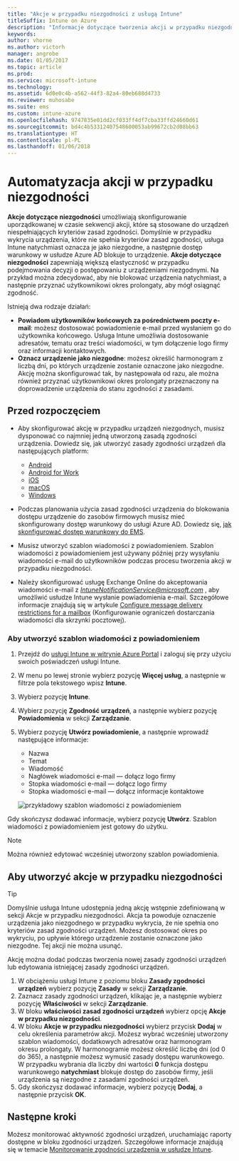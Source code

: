 ```yaml
---
title: "Akcje w przypadku niezgodności z usługą Intune"
titleSuffix: Intune on Azure
description: "Informacje dotyczące tworzenia akcji w przypadku niezgodności z usługą Intune"
keywords: 
author: vhorne
ms.author: victorh
manager: angrobe
ms.date: 01/05/2017
ms.topic: article
ms.prod: 
ms.service: microsoft-intune
ms.technology: 
ms.assetid: 6d0e0c4b-a562-44f3-82a4-80eb688d4733
ms.reviewer: muhosabe
ms.suite: ems
ms.custom: intune-azure
ms.openlocfilehash: 9747835e01dd2cf033ff4df7cba33ffd24660d61
ms.sourcegitcommit: bd4c4b53312407548600053ab99672cb2d08bb63
ms.translationtype: HT
ms.contentlocale: pl-PL
ms.lasthandoff: 01/06/2018
---
```

# <a name="automate-actions-for-noncompliance"></a>Automatyzacja akcji w przypadku niezgodności

**Akcje dotyczące niezgodności** umożliwiają skonfigurowanie uporządkowanej w czasie sekwencji akcji, które są stosowane do urządzeń niespełniających kryteriów zasad zgodności. Domyślnie w przypadku wykrycia urządzenia, które nie spełnia kryteriów zasad zgodności, usługa Intune natychmiast oznacza je jako niezgodne, a następnie dostęp warunkowy w usłudze Azure AD blokuje to urządzenie. **Akcje dotyczące niezgodności** zapewniają większą elastyczność w przypadku podejmowania decyzji o postępowaniu z urządzeniami niezgodnymi. Na przykład można zdecydować, aby nie blokować urządzenia natychmiast, a następnie przyznać użytkownikowi okres prolongaty, aby mógł osiągnąć zgodność.

Istnieją dwa rodzaje działań:

-   **Powiadom użytkowników końcowych za pośrednictwem poczty e-mail**: możesz dostosować powiadomienie e-mail przed wysłaniem go do użytkownika końcowego. Usługa Intune umożliwia dostosowanie adresatów, tematu oraz treści wiadomości, w tym dołączenie logo firmy oraz informacji kontaktowych.
-   **Oznacz urządzenie jako niezgodne**: możesz określić harmonogram z liczbą dni, po których urządzenie zostanie oznaczone jako niezgodne. Akcję można skonfigurować tak, by następowała od razu, ale można również przyznać użytkownikowi okres prolongaty przeznaczony na doprowadzenie urządzenia do stanu zgodności z zasadami.

## <a name="before-you-begin"></a>Przed rozpoczęciem

- Aby skonfigurować akcję w przypadku urządzeń niezgodnych, musisz dysponować co najmniej jedną utworzoną zasadą zgodności urządzenia. Dowiedz się, jak utworzyć zasady zgodności urządzeń dla następujących platform:

    -   [Android](compliance-policy-create-android.md)
    -   [Android for Work](compliance-policy-create-android-for-work.md)
    -   [iOS](compliance-policy-create-ios.md)
    -   [macOS](compliance-policy-create-mac-os.md)
    -   [Windows](compliance-policy-create-windows.md)

- Podczas planowania użycia zasad zgodności urządzenia do blokowania dostępu urządzenie do zasobów firmowych musisz mieć skonfigurowany dostęp warunkowy do usługi Azure AD. Dowiedz się, [jak skonfigurować dostęp warunkowy do EMS](https://docs.microsoft.com/azure/active-directory/active-directory-conditional-access).

- Musisz utworzyć szablon wiadomości z powiadomieniem. Szablon wiadomości z powiadomieniem jest używany później przy wysyłaniu wiadomości e-mail do użytkowników podczas procesu tworzenia akcji w przypadku niezgodności.

- Należy skonfigurować usługę Exchange Online do akceptowania wiadomości e-mail z  *IntuneNotificationService@microsoft.com* , aby umożliwić usłudze Intune wysłanie powiadomienia e-mail. Szczegółowe informacje znajdują się w artykule [Configure message delivery restrictions for a mailbox](https://technet.microsoft.com/library/bb397214(v=exchg.160).aspx) (Konfigurowanie ograniczeń dostarczania wiadomości dla skrzynki pocztowej).

### <a name="to-create-a-notification-message-template"></a>Aby utworzyć szablon wiadomości z powiadomieniem

1. Przejdź do [usługi Intune w witrynie Azure Portal](https://portal.azure.com) i zaloguj się przy użyciu swoich poświadczeń usługi Intune.
2. W menu po lewej stronie wybierz pozycję **Więcej usług**, a następnie w filtrze pola tekstowego wpisz **Intune**.
3. Wybierz pozycję **Intune**.
4. Wybierz pozycję **Zgodność urządzeń**, a następnie wybierz pozycję **Powiadomienia** w sekcji **Zarządzanie**.
5. Wybierz pozycję **Utwórz powiadomienie**, a następnie wprowadź następujące informacje:
    - Nazwa
    - Temat
    - Wiadomość
    - Nagłówek wiadomości e-mail — dołącz logo firmy
    - Stopka wiadomości e-mail — dołącz logo firmy
    - Stopka wiadomości e-mail — dołącz informacje kontaktowe

   ![przykładowy szablon wiadomości z powiadomieniem](./media/actionsfornoncompliance-1.PNG)

Gdy skończysz dodawać informacje, wybierz pozycję **Utwórz**. Szablon wiadomości z powiadomieniem jest gotowy do użytku.

> [!NOTE] 
> Można również edytować wcześniej utworzony szablon powiadomienia.

## <a name="to-create-actions-for-non-compliance"></a>Aby utworzyć akcje w przypadku niezgodności

> [!TIP]
> Domyślnie usługa Intune udostępnia jedną akcję wstępnie zdefiniowaną w sekcji Akcje w przypadku niezgodności. Akcja ta powoduje oznaczenie urządzenia jako niezgodnego w przypadku wykrycia, że nie spełnia ono kryteriów zasad zgodności urządzeń. Możesz dostosować okres po wykryciu, po upływie którego urządzenie zostanie oznaczone jako niezgodne. Tej akcji nie można usunąć.

Akcję można dodać podczas tworzenia nowej zasady zgodności urządzeń lub edytowania istniejącej zasady zgodności urządzeń.

1.  W obciążeniu usługi Intune z poziomu bloku **Zasady zgodności urządzeń** wybierz pozycję **Zasady** w sekcji **Zarządzanie**.
2.  Zaznacz zasady zgodności urządzeń, klikając je, a następnie wybierz pozycję **Właściwości** w sekcji **Zarządzanie**.
3.  W bloku **właściwości zasad zgodności urządzeń** wybierz opcję **Akcje w przypadku niezgodności**.
4.  W bloku **Akcje w przypadku niezgodności** wybierz przycisk **Dodaj** w celu określenia parametrów akcji. Możesz wybrać wcześniej utworzony szablon wiadomości, dodatkowych adresatów oraz harmonogram okresu prolongaty. W harmonogramie możesz określić liczbę dni (od 0 do 365), a następnie możesz wymusić zasady dostępu warunkowego. W przypadku wybrania dla liczby dni wartości **0** funkcja dostępu warunkowego **natychmiast** blokuje dostęp do zasobów firmy, jeśli urządzenia są niezgodne z zasadami zgodności urządzeń.
5.  Gdy skończysz dodawać informacje, wybierz pozycję **Dodaj**, a następnie przycisk **OK**.

## <a name="next-steps"></a>Następne kroki
Możesz monitorować aktywność zgodności urządzeń, uruchamiając raporty dostępne w bloku zgodności urządzeń. Szczegółowe informacje znajdują się w temacie [Monitorowanie zgodności urządzenia w usłudze Intune](device-compliance-monitor.md).

